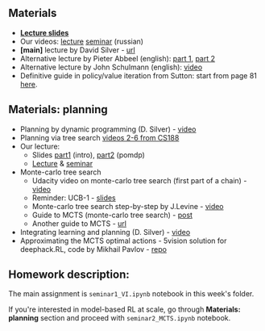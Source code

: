 ## Materials
* [__Lecture slides__](https://docs.google.com/presentation/d/1Tnt4w0DDCwgGIo8Dh9-004veILxHekXOlTddmz0O5Tc/edit?usp=sharing)
* Our videos: [lecture](https://yadi.sk/i/PeaLQ3IG3SeZML) [seminar](https://yadi.sk/i/hrnHB9DK3SeZRC) (russian)
* __[main]__ lecture by David Silver - [url](https://www.youtube.com/watch?v=Nd1-UUMVfz4)
* Alternative lecture by Pieter Abbeel (english): [part 1](https://www.youtube.com/watch?v=i0o-ui1N35U), [part 2](https://www.youtube.com/watch?v=Csiiv6WGzKM)
* Alternative lecture by John Schulmann (english): [video](https://www.youtube.com/watch?v=IL3gVyJMmhg)
* Definitive guide in policy/value iteration from Sutton: start from page 81 [here](http://incompleteideas.net/sutton/book/bookdraft2017june19.pdf).


## Materials: planning
* Planning by dynamic programming (D. Silver) - [video](https://www.youtube.com/watch?v=Nd1-UUMVfz4)
* Planning via tree search [videos 2-6 from CS188](https://www.youtube.com/channel/UCHBzJsIcRIVuzzHVYabikTQ)
* Our lecture:
  * Slides [part1](https://yadi.sk/i/3PM9zCP33J3ub3) (intro), [part2](https://yadi.sk/i/M03xvZ2y3JMQre) (pomdp)
  * [Lecture](https://yadi.sk/i/lOAUu7o13JBHFz) & [seminar](https://yadi.sk/i/bkmjEZrk3JBHGF)
* Monte-carlo tree search
  *  Udacity video on monte-carlo tree search (first part of a chain) - [video](https://www.youtube.com/watch?v=onBYsen2_eA)
  * Reminder: UCB-1 - [slides](https://www.cs.bham.ac.uk/internal/courses/robotics/lectures/ucb1.pdf)
  * Monte-carlo tree search step-by-step by J.Levine - [video](https://www.youtube.com/watch?v=UXW2yZndl7U)
  * Guide to MCTS (monte-carlo tree search) - [post](http://www.cameronius.com/research/mcts/about/index.html)
  * Another guide to MCTS - [url](https://jeffbradberry.com/posts/2015/09/intro-to-monte-carlo-tree-search/)
* Integrating learning and planning (D. Silver) - [video](https://www.youtube.com/watch?v=ItMutbeOHtc&t=1241s)
* Approximating the MCTS optimal actions - 5vision solution for deephack.RL, code by Mikhail Pavlov - [repo](https://github.com/5vision/uct_atari)



## Homework description:

The main assignment is `seminar1_VI.ipynb` notebook in this week's folder.

If you're interested in model-based RL at scale, go through __Materials: planning__ section and proceed with `seminar2_MCTS.ipynb` notebook.

